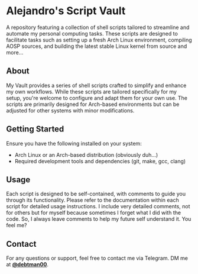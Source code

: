 # Alejandro's Script Vault
A repository featuring a collection of shell scripts tailored to streamline and automate my personal computing tasks. These scripts are designed to facilitate tasks such as setting up a fresh Arch Linux environment, compiling AOSP sources, and building the latest stable Linux kernel from source and more...

## About
My Vault provides a series of shell scripts crafted to simplify and enhance my own workflows. While these scripts are tailored specifically for my setup, you're welcome to configure and adapt them for your own use. The scripts are primarily designed for Arch-based environments but can be adjusted for other systems with minor modifications.

## Getting Started
Ensure you have the following installed on your system:
- Arch Linux or an Arch-based distribution (obviously duh...)
- Required development tools and dependencies (git, make, gcc, clang)

## Usage
Each script is designed to be self-contained, with comments to guide you through its functionality. Please refer to the documentation within each script for detailed usage instructions. I include very detailed comments, not for others but for myself because sometimes I forget what I did with the code. So, I always leave comments to help my future self understand it. You feel me?

## Contact
For any questions or support, feel free to contact me via Telegram.
DM me at [**@debtman00**](https://t.me/debtman00).

